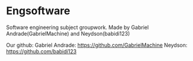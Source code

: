 # Engsoftware

Software engineering subject groupwork. Made by Gabriel Andrade(GabrielMachine) and Neydson(babidi123)

Our github:
Gabriel Andrade: https://github.com/GabrielMachine
Neydson: https://github.com/babidi123
